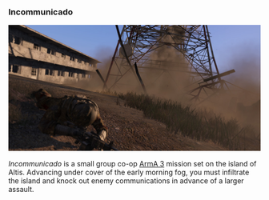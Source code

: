 ### Incommunicado

![Incommunicado](resources/overview.jpg)

_Incommunicado_ is a small group co-op [ArmA 3](http://en.wikipedia.org/wiki/ARMA_3) mission set on the island of Altis. Advancing under cover of the early morning fog, you must infiltrate the island and knock out enemy communications in advance of a larger assault.
